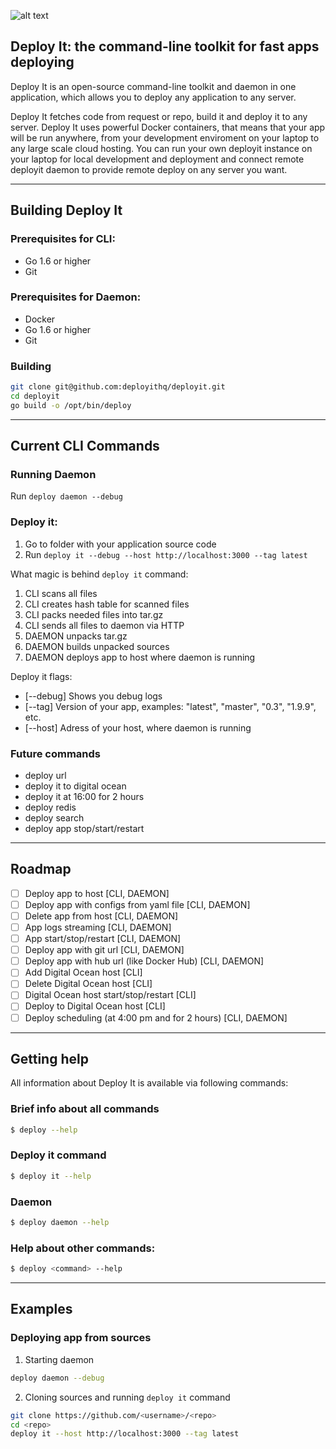 ![alt text](https://deployit.co/images/deployit-logo.png "Logo")

## Deploy It: the command-line toolkit for fast apps deploying

Deploy It is an open-source command-line toolkit and daemon in one application, which allows you to deploy any application to any server.

Deploy It fetches code from request or repo, build it and deploy it to any server. 
Deploy It uses powerful Docker containers, that means that your app will be run anywhere, from your development enviroment on your laptop to any large scale cloud hosting. 
You can run your own deployit instance on your laptop for local development and deployment and connect remote deployit daemon to provide remote deploy on any server you want.
___

## Building Deploy It

### Prerequisites for CLI:
- Go 1.6 or higher
- Git

### Prerequisites for Daemon:
- Docker
- Go 1.6 or higher
- Git

### Building
```bash
git clone git@github.com:deployithq/deployit.git
cd deployit
go build -o /opt/bin/deploy
```
___

## Current CLI Commands

### Running Daemon
Run `deploy daemon --debug`

### Deploy it:
1. Go to folder with your application source code
2. Run `deploy it --debug --host http://localhost:3000 --tag latest`

What magic is behind `deploy it` command:
1. CLI scans all files
2. CLI creates hash table for scanned files
3. CLI packs needed files into tar.gz
2. CLI sends all files to daemon via HTTP
3. DAEMON unpacks tar.gz
4. DAEMON builds unpacked sources
5. DAEMON deploys app to host where daemon is running

Deploy it flags:
* [--debug] Shows you debug logs
* [--tag] Version of your app, examples: "latest", "master", "0.3", "1.9.9", etc.
* [--host] Adress of your host, where daemon is running

### Future commands

* deploy url
* deploy it to digital ocean
* deploy it at 16:00 for 2 hours
* deploy redis
* deploy search <service>
* deploy app stop/start/restart
___

## Roadmap
- [ ] Deploy app to host [CLI, DAEMON]
- [ ] Deploy app with configs from yaml file [CLI, DAEMON] 
- [ ] Delete app from host [CLI, DAEMON]
- [ ] App logs streaming [CLI, DAEMON]
- [ ] App start/stop/restart [CLI, DAEMON]
- [ ] Deploy app with git url [CLI, DAEMON]
- [ ] Deploy app with hub url (like Docker Hub) [CLI, DAEMON]
- [ ] Add Digital Ocean host [CLI]
- [ ] Delete Digital Ocean host [CLI]
- [ ] Digital Ocean host start/stop/restart [CLI]
- [ ] Deploy to Digital Ocean host [CLI]
- [ ] Deploy scheduling (at 4:00 pm and for 2 hours) [CLI, DAEMON]
___

## Getting help

All information about Deploy It is available via following commands:

### Brief info about all commands
```bash
$ deploy --help
```

### Deploy it command
```bash
$ deploy it --help
```

### Daemon
```bash
$ deploy daemon --help
```

### Help about other commands:
```bash
$ deploy <command> --help
```
___

## Examples

### Deploying app from sources

1. Starting daemon
```bash
deploy daemon --debug
```

2. Cloning sources and running `deploy it` command
```bash
git clone https://github.com/<username>/<repo>
cd <repo>
deploy it --host http://localhost:3000 --tag latest
```
